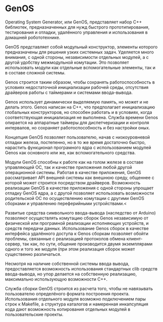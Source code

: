 GenOS
=====

Operating System Generator, или GenOS, представляет набор C++ библиотек, предназначенных для нужд быстрого прототипирования, тестирования и отладки, удалённого управления и использования в домашней робототехнике.

GenOS представляет собой модульный конструктор, элементы которого предназначены для решения узких системных задач. Уделяется много внимания, с одной стороны, независимости отдельных модулей, а с другой удобству межмодульной комутации. Это позволяет использовать модули как отдельные вспомогательные элементы, так и в составе сложной системы. 

Genos строится таким образом, чтобы сохранять работоспособность в условиях недостаточной инициализации рабочей среды, отсутствия драйверов работы с таймерами и системами ввода-вывода.

Genos использует динамически выделяемую память, но может и не делать этого. Genos написан на C++, что предполагает инициализацию глобальных конструкторов, но способен работать и в условиях, когда соответствующая инициализация не выполнена. Служба времени Genos опирается на аппаратные таймеры для диспетчеризации и контроля интервалов, но сохраняет работоспособность и без настройки оных.

Концепция GenOS позволяет пользователю, начав с низкоуровневой отладки железа, постепенно, но в то же время достаточно быстро, нарастить функционал програмного ядра с использованием модулей Genos как основного или же, как вспомогательного средства.

Модули GenOS способны к работе как на голом железе в составе управляющей ОС, так и качестве приложения любой другой операционной системы. Работая в качестве приложения, GenOS рассматривает API внешней системы как внешнюю среду, общеннее с которой может строится посредством драйверов. Возможность реализации GenOS в качестве приложения с одной стороны упрощает отладку GenOS ядра, а с другой позволяет использовать возможности родительской ОС по осуществлению комутации с другими GenOS сборками и управлению переферийными устройствами.<

Развитые средства символьного ввода-вывода (наследство от Arduino) позволяют осуществлять комутацию сборок Genos независимую от физической или програмной реализации исполняющих устройств, и средств передачи данных. Использование Genos сборок в качестве интерфейса удалённого доступа к Genos сборкам позволяет обойти проблемы, связанные с реализацией протоколов обмена клиент-сервер, так как, по сути, общение производится двумя экземплярами одного и того же модуля (при этом реализация сборок может существенно различаться.

Несмотря на наличие собственной системы ввода вывода, предоставляется возможность использования стандартных clib средств ввода-вывода, но упор делается на собственную реализацию, максимально использующую возможности C++.

Служба сборки GenOS строится из расчета того, чтобы не навязывать пользователю определёного формата построения проекта. Использования отдельного модуля возможно подключением пары строк к Makefile, а структура каталогов и намеренная инкапсуляция кода дают возможность копирования отдельных модулей в пользовательские проекты.
